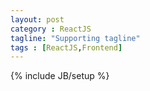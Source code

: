 ```yaml
---
layout: post
category : ReactJS
tagline: "Supporting tagline"
tags : [ReactJS,Frontend]
---
```

{% include JB/setup %}
